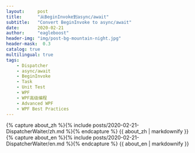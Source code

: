 ```yaml
---
layout:     post
title:      "从BeginInvoke到async/await"
subtitle:   "Convert BeginInvoke to async/await"
date:       2020-02-21
author:     "eagleboost"
header-img: "img/post-bg-mountain-night.jpg"
header-mask:  0.3
catalog: true
multilingual: true
tags:
    - Dispatcher
    - async/await
    - BeginInvoke
    - Task
    - Unit Test
    - WPF
    - WPF高级编程
    - Advanced WPF
    - WPF Best Practices
---
```


<!-- Chinese Version -->
<div class="zh post-container">
    {% capture about_zh %}{% include posts/2020-02-21-DispatcherWaiter/zh.md %}{% endcapture %}
    {{ about_zh | markdownify }}
</div>

<!-- English Version -->
<div class="en post-container">
    {% capture about_en %}{% include posts/2020-02-21-DispatcherWaiter/en.md %}{% endcapture %}
    {{ about_en | markdownify }}
</div>
